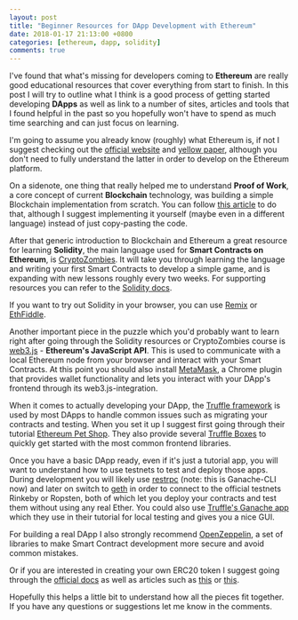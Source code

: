 ```yaml
---
layout: post
title: "Beginner Resources for DApp Development with Ethereum"
date: 2018-01-17 21:13:00 +0800
categories: [ethereum, dapp, solidity]
comments: true
---
```


I've found that what's missing for developers coming to **Ethereum** are really good educational resources that cover everything from start to finish. In this post I will try to outline what I think is a good process of getting started developing **DApps** as well as link to a number of sites, articles and tools that I found helpful in the past so you hopefully won't have to spend as much time searching and can just focus on learning.

<!--more-->

I'm going to assume you already know (roughly) what Ethereum is, if not I suggest checking out the [official website](https://www.ethereum.org) and [yellow paper](http://yellowpaper.io), although you don't need to fully understand the latter in order to develop on the Ethereum platform.

On a sidenote, one thing that really helped me to understand **Proof of Work**, a core concept of current **Blockchain** technology, was building a simple Blockchain implementation from scratch. You can follow [this article](https://hackernoon.com/learn-blockchains-by-building-one-117428612f46) to do that, although I suggest implementing it yourself (maybe even in a different language) instead of just copy-pasting the code. 

After that generic introduction to Blockchain and Ethereum a great resource for learning **Solidity**, the main language used for **Smart Contracts on Ethereum**, is [CryptoZombies](https://cryptozombies.io). It will take you through learning the language and writing your first Smart Contracts to develop a simple game, and is expanding with new lessons roughly every two weeks. For supporting resources you can refer to the [Solidity docs](https://solidity.readthedocs.io).

If you want to try out Solidity in your browser, you can use [Remix](https://remix.ethereum.org) or [EthFiddle](https://ethfiddle.com).

Another important piece in the puzzle which you'd probably want to learn right after going through the Solidity resources or CryptoZombies course is [web3.js](https://github.com/ethereum/web3.js/) - **Ethereum's JavaScript API**. This is used to communicate with a local Ethereum node from your browser and interact with your Smart Contracts. At this point you should also install [MetaMask](https://metamask.io), a Chrome plugin that provides wallet functionality and lets you interact with your DApp's frontend through its web3.js-integration.

When it comes to actually developing your DApp, the [Truffle framework](http://truffleframework.com) is used by most DApps to handle common issues such as migrating your contracts and testing. When you set it up I suggest first going through their tutorial [Ethereum Pet Shop](http://truffleframework.com/tutorials/pet-shop). They also provide several [Truffle Boxes](http://truffleframework.com/boxes/) to quickly get started with the most common frontend libraries.

Once you have a basic DApp ready, even if it's just a tutorial app, you will want to understand how to use testnets to test and deploy those apps. During development you will likely use [restrpc](https://github.com/ethereumjs/testrpc) (note: this is Ganache-CLI now) and later on switch to [geth](https://github.com/ethereum/go-ethereum/wiki/geth) in order to connect to the official testnets Rinkeby or Ropsten, both of which let you deploy your contracts and test them without using any real Ether. You could also use [Truffle's Ganache app](https://github.com/trufflesuite/ganache) which they use in their tutorial for local testing and gives you a nice GUI.

For building a real DApp I also strongly recommend [OpenZeppelin](https://openzeppelin.org), a set of libraries to make Smart Contract development more secure and avoid common mistakes.

Or if you are interested in creating your own ERC20 token I suggest going through the [official docs](https://www.ethereum.org/token) as well as articles such as [this](https://steemit.com/ethereum/@maxnachamkin/how-to-create-your-own-ethereum-token-in-an-hour-erc20-verified) or [this](https://medium.com/@Alt_Street/create-your-own-ethereum-token-bfa6302084da).

Hopefully this helps a little bit to understand how all the pieces fit together. If you have any questions or suggestions let me know in the comments.
